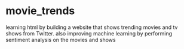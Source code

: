 # movie_trends
learning html by building a website that shows trending movies and tv shows from Twitter.
also improving machine learning by performing sentiment analysis on the movies and shows
